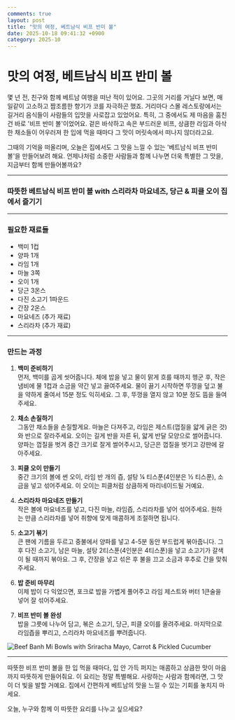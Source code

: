 ```yaml
---
comments: true
layout: post
title: "맛의 여정, 베트남식 비프 반미 볼"
date: 2025-10-18 09:41:32 +0900
category: 2025-10
---
```


# 맛의 여정, 베트남식 비프 반미 볼

몇 년 전, 친구와 함께 베트남 여행을 떠난 적이 있어요. 그곳의 거리를 거닐다 보면, 매일같이 고소하고 짭조름한 향기가 코를 자극하곤 했죠. 거리마다 스몰 레스토랑에서는 길거리 음식들이 사람들의 입맛을 사로잡고 있었어요. 특히, 그 중에서도 제 마음을 훔친 건 바로 '비프 반미 볼'이었어요. 겉은 바삭하고 속은 부드러운 비프, 상큼한 라임과 아삭한 채소들이 어우러져 한 입에 먹을 때마다 그 맛이 머릿속에서 떠나지 않더라고요.

그때의 기억을 떠올리며, 오늘은 집에서도 그 맛을 느낄 수 있는 '베트남식 비프 반미 볼'을 만들어보려 해요. 언제나처럼 소중한 사람들과 함께 나누면 더욱 특별한 그 맛을, 지금부터 함께 만들어볼까요?

---

### 따뜻한 베트남식 비프 반미 볼 with 스리라차 마요네즈, 당근 & 피클 오이 집에서 즐기기

---

### 필요한 재료들

- 백미 1컵
- 양파 1개
- 라임 1개
- 마늘 3쪽
- 오이 1개
- 당근 3온스
- 다진 소고기 1파운드
- 간장 2온스
- 마요네즈 (추가 재료)
- 스리라차 (추가 재료)

---

### 만드는 과정

1. **백미 준비하기**  
먼저, 백미를 곱게 씻어줍니다. 체에 밥을 넣고 물이 맑게 흐를 때까지 헹군 후, 작은 냄비에 물 1컵과 소금을 약간 넣고 끓여주세요. 물이 끓기 시작하면 뚜껑을 덮고 불을 약하게 줄여서 15분 정도 익히세요. 그 후, 뚜껑을 열지 않고 10분 정도 뜸을 들여주세요.

2. **채소 손질하기**  
그동안 채소들을 손질할게요. 마늘은 다져주고, 라임은 제스트(껍질을 얇게 긁은 것)와 반으로 잘라주세요. 오이는 길게 반을 자른 뒤, 얇게 반달 모양으로 썰어줍니다. 양파는 껍질을 벗겨 중간 크기로 잘게 썰어주시고, 당근은 껍질을 벗기고 강판에 갈아주세요.

3. **피클 오이 만들기**  
중간 크기의 볼에 썬 오이, 라임 반 개의 즙, 설탕 ¼ 티스푼(4인분은 ½ 티스푼), 소금을 넣고 섞어주세요. 이 오이는 피클처럼 상큼하게 마리네이드될 거예요.

4. **스리라차 마요네즈 만들기**  
작은 볼에 마요네즈를 넣고, 다진 마늘, 라임즙, 스리라차를 넣어 섞어주세요. 원하는 만큼 스리라차를 넣어 취향에 맞게 매콤하게 조절하면 됩니다.

5. **소고기 볶기**  
큰 팬에 기름을 두르고 중불에서 양파를 넣고 4-5분 동안 부드럽게 볶아줍니다. 그 후 다진 소고기, 남은 마늘, 설탕 2티스푼(4인분은 4티스푼)을 넣고 소고기가 갈색이 될 때까지 볶아요. 그 후, 간장을 넣고 섞은 후 불을 끄고 소금과 후추로 간을 맞춰주세요.

6. **밥 준비 마무리**  
이제 밥이 다 익었으면, 포크로 밥을 가볍게 풀어주고 라임 제스트와 버터 1큰술을 넣어 잘 섞어주세요.

7. **비프 반미 볼 완성**  
밥을 그릇에 나누어 담고, 볶은 소고기, 당근, 피클 오이를 올려주세요. 마지막으로 라임즙을 뿌리고, 스리라차 마요네즈를 뿌려줍니다.

![Beef Banh Mi Bowls with Sriracha Mayo, Carrot & Pickled Cucumber](https://www.themealdb.com/images/media/meals/z0ageb1583189517.jpg)

---

따뜻한 비프 반미 볼을 한 입 먹을 때마다, 입 안 가득 퍼지는 매콤하고 상큼한 맛이 마음까지 따뜻하게 만들어줘요. 이 요리는 정말 특별해요. 사랑하는 사람과 함께라면, 그 맛이 더 빛을 발할 거예요. 집에서 간편하게 베트남의 맛을 느낄 수 있는 기회를 놓치지 마세요. 

오늘, 누구와 함께 이 따뜻한 요리를 나누고 싶으세요?